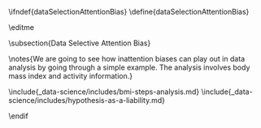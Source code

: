 \ifndef{dataSelectionAttentionBias}
\define{dataSelectionAttentionBias}

\editme

\subsection{Data Selective Attention Bias}

\notes{We are going to see how inattention biases can play out in data analysis by going through a simple example. The analysis involves body mass index and activity information.}

\include{_data-science/includes/bmi-steps-analysis.md}
\include{_data-science/includes/hypothesis-as-a-liability.md}

\endif
